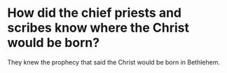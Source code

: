 # How did the chief priests and scribes know where the Christ would be born?

They knew the prophecy that said the Christ would be born in Bethlehem.
